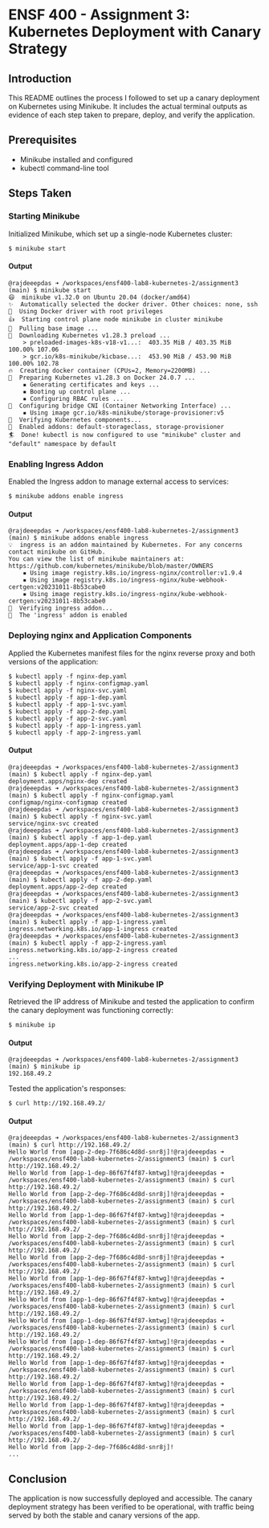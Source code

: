 
# ENSF 400 - Assignment 3: Kubernetes Deployment with Canary Strategy

## Introduction

This README outlines the process I followed to set up a canary deployment on Kubernetes using Minikube. It includes the actual terminal outputs as evidence of each step taken to prepare, deploy, and verify the application.

## Prerequisites

- Minikube installed and configured
- kubectl command-line tool

## Steps Taken

### Starting Minikube

Initialized Minikube, which set up a single-node Kubernetes cluster:

```
$ minikube start
```

#### Output

```
@rajdeeepdas ➜ /workspaces/ensf400-lab8-kubernetes-2/assignment3 (main) $ minikube start
😄  minikube v1.32.0 on Ubuntu 20.04 (docker/amd64)
✨  Automatically selected the docker driver. Other choices: none, ssh
📌  Using Docker driver with root privileges
👍  Starting control plane node minikube in cluster minikube
🚜  Pulling base image ...
💾  Downloading Kubernetes v1.28.3 preload ...
    > preloaded-images-k8s-v18-v1...:  403.35 MiB / 403.35 MiB  100.00% 107.06 
    > gcr.io/k8s-minikube/kicbase...:  453.90 MiB / 453.90 MiB  100.00% 102.78 
🔥  Creating docker container (CPUs=2, Memory=2200MB) ...
🐳  Preparing Kubernetes v1.28.3 on Docker 24.0.7 ...
    ▪ Generating certificates and keys ...
    ▪ Booting up control plane ...
    ▪ Configuring RBAC rules ...
🔗  Configuring bridge CNI (Container Networking Interface) ...
    ▪ Using image gcr.io/k8s-minikube/storage-provisioner:v5
🔎  Verifying Kubernetes components...
🌟  Enabled addons: default-storageclass, storage-provisioner
🏄  Done! kubectl is now configured to use "minikube" cluster and "default" namespace by default
```

### Enabling Ingress Addon

Enabled the Ingress addon to manage external access to services:

```
$ minikube addons enable ingress
```

#### Output

```
@rajdeeepdas ➜ /workspaces/ensf400-lab8-kubernetes-2/assignment3 (main) $ minikube addons enable ingress
💡  ingress is an addon maintained by Kubernetes. For any concerns contact minikube on GitHub.
You can view the list of minikube maintainers at: https://github.com/kubernetes/minikube/blob/master/OWNERS
    ▪ Using image registry.k8s.io/ingress-nginx/controller:v1.9.4
    ▪ Using image registry.k8s.io/ingress-nginx/kube-webhook-certgen:v20231011-8b53cabe0
    ▪ Using image registry.k8s.io/ingress-nginx/kube-webhook-certgen:v20231011-8b53cabe0
🔎  Verifying ingress addon...
🌟  The 'ingress' addon is enabled
```

### Deploying nginx and Application Components

Applied the Kubernetes manifest files for the nginx reverse proxy and both versions of the application:

```
$ kubectl apply -f nginx-dep.yaml
$ kubectl apply -f nginx-configmap.yaml
$ kubectl apply -f nginx-svc.yaml
$ kubectl apply -f app-1-dep.yaml
$ kubectl apply -f app-1-svc.yaml
$ kubectl apply -f app-2-dep.yaml
$ kubectl apply -f app-2-svc.yaml
$ kubectl apply -f app-1-ingress.yaml
$ kubectl apply -f app-2-ingress.yaml
```

#### Output

```
@rajdeeepdas ➜ /workspaces/ensf400-lab8-kubernetes-2/assignment3 (main) $ kubectl apply -f nginx-dep.yaml
deployment.apps/nginx-dep created
@rajdeeepdas ➜ /workspaces/ensf400-lab8-kubernetes-2/assignment3 (main) $ kubectl apply -f nginx-configmap.yaml
configmap/nginx-configmap created
@rajdeeepdas ➜ /workspaces/ensf400-lab8-kubernetes-2/assignment3 (main) $ kubectl apply -f nginx-svc.yaml
service/nginx-svc created
@rajdeeepdas ➜ /workspaces/ensf400-lab8-kubernetes-2/assignment3 (main) $ kubectl apply -f app-1-dep.yaml
deployment.apps/app-1-dep created
@rajdeeepdas ➜ /workspaces/ensf400-lab8-kubernetes-2/assignment3 (main) $ kubectl apply -f app-1-svc.yaml
service/app-1-svc created
@rajdeeepdas ➜ /workspaces/ensf400-lab8-kubernetes-2/assignment3 (main) $ kubectl apply -f app-2-dep.yaml
deployment.apps/app-2-dep created
@rajdeeepdas ➜ /workspaces/ensf400-lab8-kubernetes-2/assignment3 (main) $ kubectl apply -f app-2-svc.yaml
service/app-2-svc created
@rajdeeepdas ➜ /workspaces/ensf400-lab8-kubernetes-2/assignment3 (main) $ kubectl apply -f app-1-ingress.yaml
ingress.networking.k8s.io/app-1-ingress created
@rajdeeepdas ➜ /workspaces/ensf400-lab8-kubernetes-2/assignment3 (main) $ kubectl apply -f app-2-ingress.yaml
ingress.networking.k8s.io/app-2-ingress created
...
ingress.networking.k8s.io/app-2-ingress created
```

### Verifying Deployment with Minikube IP

Retrieved the IP address of Minikube and tested the application to confirm the canary deployment was functioning correctly:

```
$ minikube ip
```

#### Output

```
@rajdeeepdas ➜ /workspaces/ensf400-lab8-kubernetes-2/assignment3 (main) $ minikube ip
192.168.49.2
```

Tested the application's responses:

```
$ curl http://192.168.49.2/
```

#### Output

```
@rajdeeepdas ➜ /workspaces/ensf400-lab8-kubernetes-2/assignment3 (main) $ curl http://192.168.49.2/
Hello World from [app-2-dep-7f686c4d8d-snr8j]!@rajdeeepdas ➜ /workspaces/ensf400-lab8-kubernetes-2/assignment3 (main) $ curl http://192.168.49.2/
Hello World from [app-1-dep-86f67f4f87-kmtwg]!@rajdeeepdas ➜ /workspaces/ensf400-lab8-kubernetes-2/assignment3 (main) $ curl http://192.168.49.2/
Hello World from [app-2-dep-7f686c4d8d-snr8j]!@rajdeeepdas ➜ /workspaces/ensf400-lab8-kubernetes-2/assignment3 (main) $ curl http://192.168.49.2/
Hello World from [app-1-dep-86f67f4f87-kmtwg]!@rajdeeepdas ➜ /workspaces/ensf400-lab8-kubernetes-2/assignment3 (main) $ curl http://192.168.49.2/
Hello World from [app-2-dep-7f686c4d8d-snr8j]!@rajdeeepdas ➜ /workspaces/ensf400-lab8-kubernetes-2/assignment3 (main) $ curl http://192.168.49.2/
Hello World from [app-2-dep-7f686c4d8d-snr8j]!@rajdeeepdas ➜ /workspaces/ensf400-lab8-kubernetes-2/assignment3 (main) $ curl http://192.168.49.2/
Hello World from [app-1-dep-86f67f4f87-kmtwg]!@rajdeeepdas ➜ /workspaces/ensf400-lab8-kubernetes-2/assignment3 (main) $ curl http://192.168.49.2/
Hello World from [app-1-dep-86f67f4f87-kmtwg]!@rajdeeepdas ➜ /workspaces/ensf400-lab8-kubernetes-2/assignment3 (main) $ curl http://192.168.49.2/
Hello World from [app-1-dep-86f67f4f87-kmtwg]!@rajdeeepdas ➜ /workspaces/ensf400-lab8-kubernetes-2/assignment3 (main) $ curl http://192.168.49.2/
Hello World from [app-1-dep-86f67f4f87-kmtwg]!@rajdeeepdas ➜ /workspaces/ensf400-lab8-kubernetes-2/assignment3 (main) $ curl http://192.168.49.2/
Hello World from [app-1-dep-86f67f4f87-kmtwg]!@rajdeeepdas ➜ /workspaces/ensf400-lab8-kubernetes-2/assignment3 (main) $ curl http://192.168.49.2/
Hello World from [app-1-dep-86f67f4f87-kmtwg]!@rajdeeepdas ➜ /workspaces/ensf400-lab8-kubernetes-2/assignment3 (main) $ curl http://192.168.49.2/
Hello World from [app-1-dep-86f67f4f87-kmtwg]!@rajdeeepdas ➜ /workspaces/ensf400-lab8-kubernetes-2/assignment3 (main) $ curl http://192.168.49.2/
Hello World from [app-1-dep-86f67f4f87-kmtwg]!@rajdeeepdas ➜ /workspaces/ensf400-lab8-kubernetes-2/assignment3 (main) $ curl http://192.168.49.2/
Hello World from [app-2-dep-7f686c4d8d-snr8j]!
...
```

## Conclusion

The application is now successfully deployed and accessible. The canary deployment strategy has been verified to be operational, with traffic being served by both the stable and canary versions of the app.
